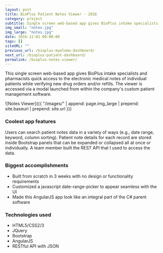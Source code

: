 ```yaml
---
layout: post
title: BioPlus Patient Notes Viewer - 2016
category: project
subtitle: Single screen web-based app gives BioPlus intake specialists quick access ...
img_small: "notes.jpg"
img_large: "notes.jpg"
date: 2016-12-01 00:00:00
tags: []
siteURL: ""
previous_url: /bioplus-myeloma-dashboard/
next_url: /bioplus-patient-dashboard/
permalink: /bioplus-notes-viewer/
---
```

This single screen web-based app gives BioPlus intake specialists and pharmacists quick access to the electronic medical notes of individual patients while verifying new drug orders and/or refills. The viewer is accessed via a modal launched from within the company's custom patient management software.     

![Notes Viewer]({{ "/images/" | append: page.img_large | prepend: site.baseurl | prepend: site.url  }})

### Coolest app features
Users can search patient notes data in a variety of ways (e.g., date range, keyword, column sorting). Patient note details for each record are stored inside Bootstrap panels that can be expanded or collapsed all at once or individually. A team member built the REST API that I used to access the data.

### Biggest accomplishments
* Built from scratch in 3 weeks with no design or functionality requirements
* Customized a javascript date-range-picker to appear seamless with the UI 
* Made this AngularJS app look like an integral part of the C# parent software

### Technologies used
* HTML5/CSS2/3
* JQuery
* Bootstrap
* AngularJS
* RESTful API with JSON
